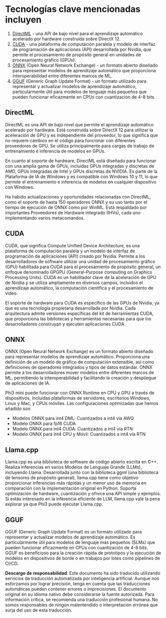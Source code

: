 # Tecnologías clave mencionadas incluyen

1. [DirectML](https://learn.microsoft.com/windows/ai/directml/dml?WT.mc_id=aiml-138114-kinfeylo) - una API de bajo nivel para el aprendizaje automático acelerado por hardware construida sobre DirectX 12.
2. [CUDA](https://blogs.nvidia.com/blog/what-is-cuda-2/) - una plataforma de computación paralela y modelo de interfaz de programación de aplicaciones (API) desarrollada por Nvidia, que permite el procesamiento de propósito general en unidades de procesamiento gráfico (GPUs).
3. [ONNX](https://onnx.ai/) (Open Neural Network Exchange) - un formato abierto diseñado para representar modelos de aprendizaje automático que proporciona interoperabilidad entre diferentes marcos de ML.
4. [GGUF](https://github.com/ggerganov/ggml/blob/master/docs/gguf.md) (Generic Graph Update Format) - un formato utilizado para representar y actualizar modelos de aprendizaje automático, particularmente útil para modelos de lenguaje más pequeños que pueden funcionar eficazmente en CPUs con cuantización de 4-8 bits.

## DirectML

DirectML es una API de bajo nivel que permite el aprendizaje automático acelerado por hardware. Está construida sobre DirectX 12 para utilizar la aceleración de GPU y es independiente del proveedor, lo que significa que no requiere cambios en el código para funcionar con diferentes proveedores de GPU. Se utiliza principalmente para cargas de trabajo de entrenamiento e inferencia de modelos en GPUs.

En cuanto al soporte de hardware, DirectML está diseñado para funcionar con una amplia gama de GPUs, incluidas GPUs integradas y discretas de AMD, GPUs integradas de Intel y GPUs discretas de NVIDIA. Es parte de la Plataforma de IA de Windows y es compatible con Windows 10 y 11, lo que permite el entrenamiento e inferencia de modelos en cualquier dispositivo con Windows.

Ha habido actualizaciones y oportunidades relacionadas con DirectML, como el soporte de hasta 150 operadores ONNX y su uso tanto por el tiempo de ejecución de ONNX como por WinML. Está respaldado por importantes Proveedores de Hardware Integrado (IHVs), cada uno implementando varios metacomandos.

## CUDA

CUDA, que significa Compute Unified Device Architecture, es una plataforma de computación paralela y un modelo de interfaz de programación de aplicaciones (API) creado por Nvidia. Permite a los desarrolladores de software utilizar una unidad de procesamiento gráfico (GPU) habilitada para CUDA para el procesamiento de propósito general, un enfoque denominado GPGPU (General-Purpose computing on Graphics Processing Units). CUDA es un habilitador clave de la aceleración de GPU de Nvidia y se utiliza ampliamente en diversos campos, incluidos el aprendizaje automático, la computación científica y el procesamiento de video.

El soporte de hardware para CUDA es específico de las GPUs de Nvidia, ya que es una tecnología propietaria desarrollada por Nvidia. Cada arquitectura admite versiones específicas del kit de herramientas CUDA, que proporciona las bibliotecas y herramientas necesarias para que los desarrolladores construyan y ejecuten aplicaciones CUDA.

## ONNX

ONNX (Open Neural Network Exchange) es un formato abierto diseñado para representar modelos de aprendizaje automático. Proporciona una definición de un modelo de gráfico de computación extensible, así como definiciones de operadores integrados y tipos de datos estándar. ONNX permite a los desarrolladores mover modelos entre diferentes marcos de ML, permitiendo la interoperabilidad y facilitando la creación y despliegue de aplicaciones de IA.

Phi3 mini puede funcionar con ONNX Runtime en CPU y GPU a través de dispositivos, incluidas plataformas de servidores, escritorios Windows, Linux y Mac, y CPUs móviles.
Las configuraciones optimizadas que hemos añadido son

- Modelos ONNX para int4 DML: Cuantizados a int4 vía AWQ
- Modelo ONNX para fp16 CUDA
- Modelo ONNX para int4 CUDA: Cuantizados a int4 vía RTN
- Modelo ONNX para int4 CPU y Móvil: Cuantizados a int4 vía RTN

## Llama.cpp

Llama.cpp es una biblioteca de software de código abierto escrita en C++. Realiza inferencias en varios Modelos de Lenguaje Grande (LLMs), incluyendo Llama. Desarrollada junto con la biblioteca ggml (una biblioteca de tensores de propósito general), llama.cpp tiene como objetivo proporcionar inferencias más rápidas y un menor uso de memoria en comparación con la implementación original en Python. Soporta optimización de hardware, cuantización y ofrece una API simple y ejemplos. Si estás interesado en la inferencia eficiente de LLM, llama.cpp vale la pena explorar ya que Phi3 puede ejecutar Llama.cpp.

## GGUF

GGUF (Generic Graph Update Format) es un formato utilizado para representar y actualizar modelos de aprendizaje automático. Es particularmente útil para modelos de lenguaje más pequeños (SLMs) que pueden funcionar eficazmente en CPUs con cuantización de 4-8 bits. GGUF es beneficioso para la creación rápida de prototipos y la ejecución de modelos en dispositivos de borde o en trabajos por lotes como pipelines de CI/CD.

**Descargo de responsabilidad**:
Este documento ha sido traducido utilizando servicios de traducción automatizada por inteligencia artificial. Aunque nos esforzamos por lograr precisión, tenga en cuenta que las traducciones automáticas pueden contener errores o imprecisiones. El documento original en su idioma nativo debe considerarse la fuente autorizada. Para información crítica, se recomienda una traducción profesional humana. No somos responsables de ningún malentendido o interpretación errónea que surja del uso de esta traducción.